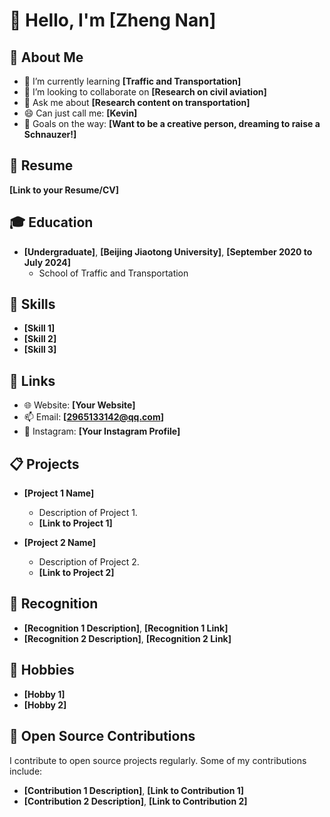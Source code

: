 # 👋 Hello, I'm [Zheng Nan]  
  
## 📝 About Me  
  
- 🌱 I’m currently learning **[Traffic and Transportation]**  
- 👯 I’m looking to collaborate on **[Research on civil aviation]**  
- 💬 Ask me about **[Research content on transportation]**  
- 😄 Can just call me: **[Kevin]**  
- 🚶 Goals on the way: **[Want to be a creative person, dreaming to raise a Schnauzer!]**  
  
## 📜 Resume 
  
**[Link to your Resume/CV]**  
  
## 🎓 Education  
  
- **[Undergraduate]**, **[Beijing Jiaotong University]**, **[September 2020 to July 2024]**  
  - School of Traffic and Transportation  
  
## 💬 Skills  
  
- **[Skill 1]**  
- **[Skill 2]**  
- **[Skill 3]**  
  
## 🔗 Links  
  
- 🌐 Website: **[Your Website]**  
- 📫 Email: **[2965133142@qq.com]**  
- 📸 Instagram: **[Your Instagram Profile]**  
  
## 📋 Projects  
  
- **[Project 1 Name]**  
  - Description of Project 1.  
  - **[Link to Project 1]**  
  
- **[Project 2 Name]**  
  - Description of Project 2.  
  - **[Link to Project 2]**  
  
<!-- Add more projects here -->  
  
## 🎉 Recognition  
  
- **[Recognition 1 Description]**, **[Recognition 1 Link]**  
- **[Recognition 2 Description]**, **[Recognition 2 Link]**  
  
<!-- Add more recognition here -->  
  
## 🎨 Hobbies  
  
- **[Hobby 1]**  
- **[Hobby 2]**  
  
<!-- Add more hobbies here -->  
  
## 🔑 Open Source Contributions  
  
I contribute to open source projects regularly. Some of my contributions include:  
  
- **[Contribution 1 Description]**, **[Link to Contribution 1]**  
- **[Contribution 2 Description]**, **[Link to Contribution 2]**  
  
<!-- Add more open source contributions here -->
